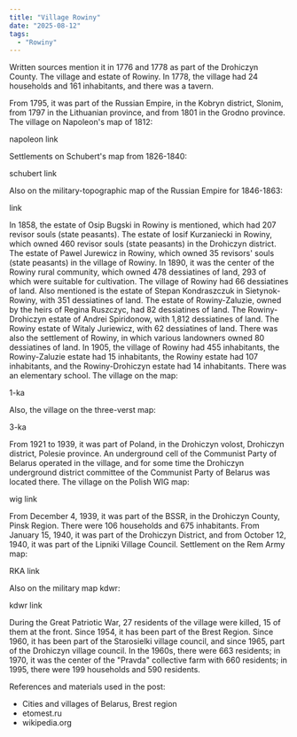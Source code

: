 ```yaml
---
title: "Village Rowiny"
date: "2025-08-12"
tags: 
  - "Rowiny"
---
```


Written sources mention it in 1776 and 1778 as part of the Drohiczyn County. The village and estate of Rowiny. In 1778, the village had 24 households and 161 inhabitants, and there was a tavern. 

From 1795, it was part of the Russian Empire, in the Kobryn district, Slonim, from 1797 in the Lithuanian province, and from 1801 in the Grodno province. The village on Napoleon's map of 1812:

napoleon link

Settlements on Schubert's map from 1826-1840:

schubert link

Also on the military-topographic map of the Russian Empire for 1846-1863:

link

In 1858, the estate of Osip Bugski in Rowiny is mentioned, which had 207 revisor souls (state peasants). The estate of Iosif Kurzaniecki in Rowiny, which owned 460 revisor souls (state peasants) in the Drohiczyn district. The estate of Pawel Jurewicz in Rowiny, which owned 35 revisors' souls (state peasants) in the village of Rowiny. In 1890, it was the center of the Rowiny rural community, which owned 478 dessiatines of land, 293 of which were suitable for cultivation. The village of Rowiny had 66 dessiatines of land. Also mentioned is the estate of Stepan Kondraszczuk in Sietynok-Rowiny, with 351 dessiatines of land. The estate of Rowiny-Zaluzie, owned by the heirs of Regina Ruszczyc, had 82 dessiatines of land. The Rowiny-Drohiczyn estate of Andrei Spiridonow, with 1,812 dessiatines of land. The Rowiny estate of Witaly Juriewicz, with 62 dessiatines of land. There was also the settlement of Rowiny, in which various landowners owned 80 dessiatines of land. In 1905, the village of Rowiny had 455 inhabitants, the Rowiny-Zaluzie estate had 15 inhabitants, the Rowiny estate had 107 inhabitants, and the Rowiny-Drohiczyn estate had 14 inhabitants. There was an elementary school. The village on the map:

1-ka

Also, the village on the three-verst map:

3-ka

From 1921 to 1939, it was part of Poland, in the Drohiczyn volost, Drohiczyn district, Polesie province. An underground cell of the Communist Party of Belarus operated in the village, and for some time the Drohiczyn underground district committee of the Communist Party of Belarus was located there. The village on the Polish WIG map:

wig link

From December 4, 1939, it was part of the BSSR, in the Drohiczyn County, Pinsk Region. There were 106 households and 675 inhabitants. From January 15, 1940, it was part of the Drohiczyn District, and from October 12, 1940, it was part of the Lipniki Village Council. Settlement on the Rem Army map:

RKA link

Also on the military map kdwr:

kdwr link

During the Great Patriotic War, 27 residents of the village were killed, 15 of them at the front. Since 1954, it has been part of the Brest Region. Since 1960, it has been part of the Starosielki village council, and since 1965, part of the Drohiczyn village council. In the 1960s, there were 663 residents; in 1970, it was the center of the "Pravda" collective farm with 660 residents; in 1995, there were 199 households and 590 residents.

References and materials used in the post:
- Cities and villages of Belarus, Brest region
- etomest.ru 
- wikipedia.org
